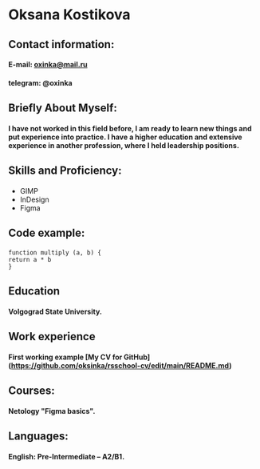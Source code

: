 # Oksana Kostikova

## Contact information:
#### E-mail: oxinka@mail.ru
#### telegram: @oxinka


## Briefly About Myself:
#### I have not worked in this field before, I am ready to learn new things and put experience into practice. I have a higher education and extensive experience in another profession, where I held leadership positions.


## Skills and Proficiency:
####
* GIMP
* InDesign
* Figma


## Code example:
####
```
function multiply (a, b) {
return a * b
}
```


## Education
#### Volgograd State University.


## Work experience
#### First working example [My CV for GitHub] (https://github.com/oksinka/rsschool-cv/edit/main/README.md)


## Courses:
#### Netology "Figma basics".


## Languages:
#### English: Pre-Intermediate – А2/В1.
